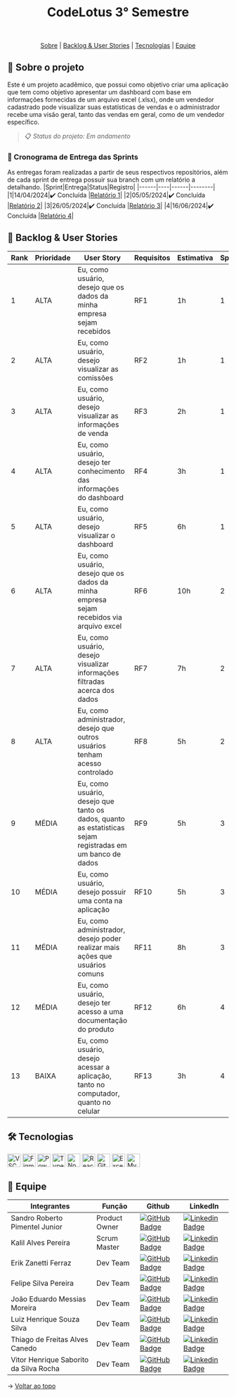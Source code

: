 <div align="center">
  
# CodeLotus 3° Semestre
</div>  
<br id="topo">
<p align="center">
  <a href="#sobre">Sobre</a>  |  
  <a href="#backlog">Backlog & User Stories</a>  |  
  <a href="#tecnologias">Tecnologias</a>  |  
  <a href="#equipe">Equipe</a>
</p>

<span id="sobre">

## 📃 Sobre o projeto
Este é um projeto acadêmico, que possui como objetivo criar uma aplicação que tem como objetivo apresentar um dashboard com base em informações fornecidas de um arquivo excel (.xlsx), onde um vendedor cadastrado pode visualizar suas estatísticas de vendas e o administrador recebe uma visão geral, tanto das vendas em geral, como de um vendedor específico. 

> 📋 _Status do projeto: Em andamento_

### 🏁 Cronograma de Entrega das Sprints
As entregas foram realizadas a partir de seus respectivos repositórios, além de cada sprint de entrega possuir sua branch com um relatório a detalhando.
|Sprint|Entrega|Status|Registro|
|------|----|------|--------|
|1|14/04/2024|✔️ Concluída |[Relatório 1](https://github.com/Code-Lotus/api-3/tree/Sprint-1)|
|2|05/05/2024|✔️ Concluída |[Relatório 2](https://github.com/Code-Lotus/api-3/tree/Sprint-2)|
|3|26/05/2024|✔️ Concluída |[Relatório 3](https://github.com/Code-Lotus/api-3/tree/Sprint-3)|
|4|16/06/2024|✔️ Concluída |[Relatório 4](https://github.com/Code-Lotus/api-3/tree/Sprint-4)|


<span id="backlog">

## 🎯 Backlog & User Stories
|Rank|Prioridade|User Story|Requisitos|Estimativa|Sprint|
|----|----------|----------|----------|----------|------|
|1|ALTA|Eu, como usuário, desejo que os dados da minha empresa sejam recebidos|RF1|1h|1|
|2|ALTA|Eu, como usuário, desejo visualizar as comissões|RF2|1h|1|
|3|ALTA|Eu, como usuário, desejo visualizar as informações de venda|RF3|2h|1|
|4|ALTA|Eu, como usuário, desejo ter conhecimento das informações do dashboard|RF4|3h|1|
|5|ALTA|Eu, como usuário, desejo visualizar o dashboard|RF5|6h|1|
|6|ALTA|Eu, como usuário, desejo que os dados da minha empresa sejam recebidos via arquivo excel|RF6|10h|2|
|7|ALTA|Eu, como usuário, desejo visualizar informações filtradas acerca dos dados|RF7|7h|2|
|8|ALTA|Eu, como administrador, desejo que outros usuários tenham acesso controlado|RF8|5h|2|
|9|MÉDIA|Eu, como usuário, desejo que tanto os dados, quanto as estatisticas sejam registradas em um banco de dados|RF9|5h|3|
|10|MÉDIA|Eu, como usuário, desejo possuir uma conta na aplicação|RF10|5h|3|
|11|MÉDIA|Eu, como administrador, desejo poder realizar mais ações que usuários comuns|RF11|8h|3|
|12|MÉDIA|Eu, como usuário, desejo ter acesso a uma documentação do produto|RF12|6h|4|
|13|BAIXA|Eu, como usuário, desejo acessar a aplicação, tanto no computador, quanto no celular|RF13|3h|4|


<span id="tecnologias">

## 🛠️ Tecnologias
<img src="https://img.shields.io/badge/VSCode-0078D4?style=for-the-badge&logo=visual%20studio%20code&logoColor=white" alt="VSCode" height="30" />
<img src="https://img.shields.io/badge/Figma-F24E1E?style=for-the-badge&logo=figma&logoColor=white" alt="Figma" height="30" />
<img src="https://img.shields.io/badge/PowerBI-F2C811?style=for-the-badge&logo=Power%20BI&logoColor=white" alt="Power BI" height="30" />
<img src="https://img.shields.io/badge/TypeScript-007ACC?style=for-the-badge&logo=typescript&logoColor=white" alt="TypeScript" height="30" />
<img src="https://img.shields.io/badge/Node%20js-339933?style=for-the-badge&logo=nodedotjs&logoColor=white" alt="NodeJS" height="30" />
<img src="https://img.shields.io/badge/React-20232A?style=for-the-badge&logo=react&logoColor=61DAFB" alt="React" height="30" />
<img src="https://img.shields.io/badge/GitHub-100000?style=for-the-badge&logo=github&logoColor=white" alt="Github" height="30" /> 
<img src="https://img.shields.io/badge/Microsoft_Excel-217346?style=for-the-badge&logo=microsoft-excel&logoColor=white" alt="Excel" height="30" />
<img src="https://img.shields.io/badge/MySQL-217346?style=for-the-badge&logo=mysql&logoColor=white" alt="MySQL" height="30" />

<span id="equipe">

## 👥 Equipe

|Integrantes|Função|Github|LinkedIn|
| --------- | ---- | ---- |--------|
|Sandro Roberto Pimentel Junior|Product Owner|[![GitHub Badge](https://img.shields.io/badge/Sandro--Pimentel-111217?style=flat-square&logo=github&logoColor=white)](https://github.com/Sandro-Pimentel)|[![Linkedin Badge](https://img.shields.io/badge/Linkedin-blue?style=flat-square&logo=Linkedin&logoColor=white)](https://br.linkedin.com/in/sandro-roberto-pimentel-junior-1287a3254)|
|Kalil Alves Pereira|Scrum Master|[![GitHub Badge](https://img.shields.io/badge/kalil004-111217?style=flat-square&logo=github&logoColor=white)](https://github.com/kalil004)|[![Linkedin Badge](https://img.shields.io/badge/Linkedin-blue?style=flat-square&logo=Linkedin&logoColor=white)](https://www.linkedin.com/in/kalil-alves-381633270/)|
|Erik Zanetti Ferraz|Dev Team|[![GitHub Badge](https://img.shields.io/badge/ErikZFerraz-111217?style=flat-square&logo=github&logoColor=white)](https://github.com/ErikZFerraz)|[![Linkedin Badge](https://img.shields.io/badge/Linkedin-blue?style=flat-square&logo=Linkedin&logoColor=white)](https://www.linkedin.com/in/erik-zanetti-ferraz-09895a180/)|
|Felipe Silva Pereira|Dev Team|[![GitHub Badge](https://img.shields.io/badge/felipereira10-111217?style=flat-square&logo=github&logoColor=white)](https://github.com/felipereira10)|[![Linkedin Badge](https://img.shields.io/badge/Linkedin-blue?style=flat-square&logo=Linkedin&logoColor=white)](https://www.linkedin.com/in/felipe-pereira-638370172/)|
|João Eduardo Messias Moreira|Dev Team|[![GitHub Badge](https://img.shields.io/badge/joao--eduardo17-111217?style=flat-square&logo=github&logoColor=white)](https://github.com/joao-eduardo17)|[![Linkedin Badge](https://img.shields.io/badge/Linkedin-blue?style=flat-square&logo=Linkedin&logoColor=white)](https://www.linkedin.com/in/joão-eduardo-messias-a3019125b/)|
|Luiz Henrique Souza Silva|Dev Team|[![GitHub Badge](https://img.shields.io/badge/LuizHenrique435-111217?style=flat-square&logo=github&logoColor=white)](https://github.com/LuizHenrique435)|[![Linkedin Badge](https://img.shields.io/badge/Linkedin-blue?style=flat-square&logo=Linkedin&logoColor=white)](https://www.linkedin.com/in/luiz-henrique-souza-silva-7b24a9279/)|
|Thiago de Freitas Alves Canedo|Dev Team|[![GitHub Badge](https://img.shields.io/badge/ThiagoCanedo-111217?style=flat-square&logo=github&logoColor=white)](https://github.com/ThiagoCanedo)|[![Linkedin Badge](https://img.shields.io/badge/Linkedin-blue?style=flat-square&logo=Linkedin&logoColor=white)](https://www.linkedin.com/in/thiago-de-freitas-14273818b/)|
|Vitor Henrique Saborito da Silva Rocha|Dev Team|[![GitHub Badge](https://img.shields.io/badge/VituuSaborito-111217?style=flat-square&logo=github&logoColor=white)](https://github.com/VituuSaborito)| [![Linkedin Badge](https://img.shields.io/badge/Linkedin-blue?style=flat-square&logo=Linkedin&logoColor=white)](https://br.linkedin.com/in/vitor-henrique-saborito-216219268)|

→ [Voltar ao topo](#topo)

